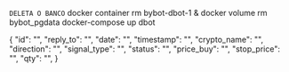 `DELETA O BANCO`
docker container rm bybot-dbot-1 & docker volume rm bybot_pgdata
docker-compose up dbot

{
"id": "",
"reply_to": "",
"date": "",
"timestamp": "",
"crypto_name": "",
"direction": "",
"signal_type": "",
"status": "",
"price_buy": "",
"stop_price": "",
"qty": "",
}
